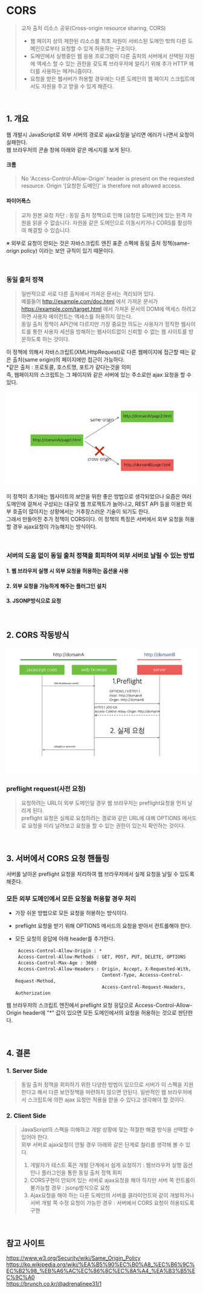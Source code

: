 # CORS

> 교차 출처 리소스 공유(Cross-origin resource sharing, CORS) 
> - 웹 페이지 상의 제한된 리소스를 최초 자원이 서비스된 도메인 밖의 다른 도메인으로부터 요청할 수 있게 허용하는 구조이다. 
> - 도메인에서 실행중인 웹 응용 프로그램이 다른 출처의 서버에서 선택된 자원에 액세스 할 수 있는 권한을 갖도록 브라우저에 알리기 위해 추가 HTTP 헤더를 사용하는 메커니즘이다. 
> - 요청을 받은 웹서버가 허용할 경우에는 다른 도메인의 웹 페이지 스크립트에서도 자원을 주고 받을 수 있게 해준다. 

<br>

## 1. 개요 

웹 개발시 JavaScript로 외부 서버의 경로로 ajax요청을 날리면 에러가 나면서 요청이 실패한다. <br> 웹 브라우저의 콘솔 창에 아래와 같은 메시지를 보게 된다. 

#### 크롬 
> No 'Access-Control-Allow-Origin' header is present on the requested resource. Origin '[요청한 도메인]' is therefore not allowed access. 

#### 파이어폭스 
> 교차 원본 요청 차단 : 동일 출처 정책으로 인해 [요청한 도메인]에 있는 원격 자원을 읽을 수 없습니다. 자원을 같은 도메인으로 이동시키거나 CORS를 활성하여 해결할 수 있습니다. 


※ 외부로 요청이 안되는 것은 자바스크립트 엔진 표준 스펙에 동일 출처 정책(same-orign policy) 이라는 보안 규칙이 있기 때문이다. 

<br>

### 동일 출처 정책 
> 일반적으로 서로 다른 출처에서 가져온 문서는 격리되어 있다.<br> 예를들어 http://example.com/doc.html 에서 가져온 문서가 https://example.com/target.html 에서 가져온 문서의 DOM에 액세스 하려고 하면 사용자 에이전트는 액세스를 허용하지 않는다. <br> 동일 출처 정책이 API간에 다르지만 가장 중요한 의도는 사용자가 정직한 웹사이트를 통한 사용자 세션을 방해하는 웹사이트없이 신뢰할 수 없는 웹 사이트를 방문하도록 하는 것이다. 


이 정책에 의해서 자바스크립트(XMLHttpRequest)로 다른 웹페이지에 접근할 때는 같은 출처(same origin)의 페이지에만 접근이 가능하다. <br>
*같은 출처 : 프로토콜, 호스트명, 포트가 같다는것을 의미 <br>
즉, 웹페이지의 스크립트는 그 페이지와 같은 서버에 있는 주소로만 ajax 요청을 할 수 있다. 

![](../img/SameOrigin_Policy.PNG)

이 정책이 초기에는 웹사이트의 보안을 위한 좋은 방법으로 생각되었으나 요즘은 여러 도메인에 걸쳐서 구성되는 대규모 웹 프로젝트가 늘어나고, REST API 등을 이용한 외부 호출이 많아지는 상황에서는 거추장스러운 기술이 되기도 한다. <br>
그래서 만들어진 추가 정책이 CORS이다. 이 정책의 특징은 서버에서 외부 요청을 허용할 경우 ajax요청이 가능해지는 방식이다. 

<br>

### 서버의 도움 없이 동일 출처 정책을 회피하여 외부 서버로 날릴 수 있는 방법

#### 1. 웹 브라우저 실행 시 외부 요청을 허용하는 옵션을 사용 
#### 2. 외부 요청을 가능하게 해주는 플러그인 설치 
#### 3. JSONP방식으로 요청 

<br>

## 2. CORS 작동방식 

![](../img/cors_working.png)

### preflight request(사전 요청)
> 요청하려는 URL이 외부 도메인일 경우 웹 브라우저는 preflight요청을 먼저 날리게 된다. <br> preflight 요청은 실제로 요청하려는 경로와 같은 URL에 대해 OPTIONS 메서드로 요청을 미리 날려보고 요청을 할 수 있는 권한이 있는지 확인하는 것이다. 

<br>

## 3. 서버에서 CORS 요청 핸들링 

서버롤 날아온 preflight 요청을 처리하여 웹 브라우저에서 실제 요청을 날릴 수 있도록 해준다.

### 모든 외부 도메인에서 모든 요청을 허용할 경우 처리 

- 가장 쉬운 방법으로 모든 요청을 허용하는 방식이다. 
- preflight 요청을 받기 위해 OPTIONS 메서드의 요청을 받아서 컨트롤해야 한다. 
- 모든 요청의 응답에 아래 header를 추가한다.

       Access-Control-Allow-Origin : * 
       Access-Control-Allow-Methods : GET, POST, PUT, DELETE, OPTIONS 
       Access-Control-Max-Age : 3600
       Access-Control-Allow-Headers : Origin, Accept, X-Requested-With, 
                                      Content-Type, Accesss-Control-Request-Method, 
                                      Access-Control-Request-Headers, Authorization 

웹 브라우저의 스크립트 엔진에서 preflight 요청 응답으로 Access-Control-Allow-Origin header에 "*" 값이 있으면 모든 도메인에서의 요청을 허용하는 것으로 판단한다.


<br>

## 4. 결론 

### 1. Server Side 

> 동일 출처 정책을 회피하기 위한 다양한 방법이 있으므로 서버가 이 스펙을 지원한다고 해서 다른 보안정책을 마련하지 않으면 안된다. 일반적인 웹 브라우저에서 스크립트에 의한 ajax 요청만 적용을 받을 수 있다고 생각해야 할 것이다. 

### 2. Client Side 

> JavaScript의 스펙을 이해하고 개발 상황에 맞는 적절한 해결 방식을 선택할 수 있어야 한다. <br> 외부 서버로 ajax요청이 안될 경우 아래와 같은 단계로 철리를 생각해 볼 수 있다. 
> 1. 개발자가 테스트 혹은 개발 단계에서 쉽게 요청하기 : 웹브라우저 실행 옵션인나 플러그인을 통한 동일 출처 정책 회피 
> 2. CORS구현이 안되어 있는 서버로 ajax요청을 해야 하지만 서버 쪽 컨트롤이 불가능할 경우 : jsonp방식으로 요청 
> 3. Ajax요청을 해야 하는 다른 도메인의 서버를 클라이언트와 같이 개발하거나 서버 개발 쪽 수정 요청이 가능한 경우 : 서버에서 CORS 요청이 허용되도록 구현  

<br>

## 참고 사이트

https://www.w3.org/Security/wiki/Same_Origin_Policy<br>
https://ko.wikipedia.org/wiki/%EA%B5%90%EC%B0%A8_%EC%B6%9C%EC%B2%98_%EB%A6%AC%EC%86%8C%EC%8A%A4_%EA%B3%B5%EC%9C%A0<br>
https://brunch.co.kr/@adrenalinee31/1